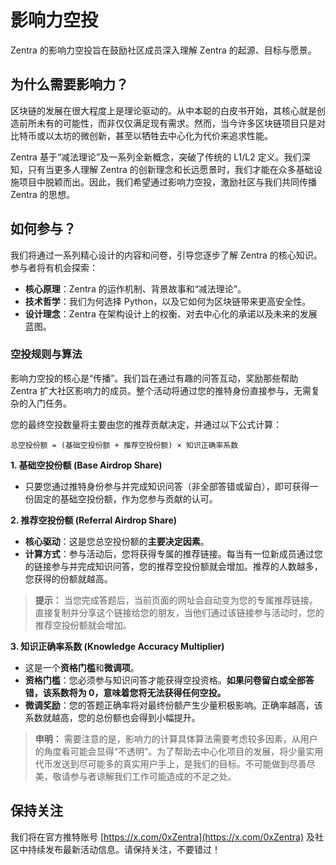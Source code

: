 # 影响力空投

Zentra 的影响力空投旨在鼓励社区成员深入理解 Zentra 的起源、目标与愿景。

## 为什么需要影响力？

区块链的发展在很大程度上是理论驱动的。从中本聪的白皮书开始，其核心就是创造前所未有的可能性，而非仅仅满足现有需求。然而，当今许多区块链项目只是对比特币或以太坊的微创新，甚至以牺牲去中心化为代价来追求性能。

Zentra 基于“减法理论”及一系列全新概念，突破了传统的 L1/L2 定义。我们深知，只有当更多人理解 Zentra 的创新理念和长远愿景时，我们才能在众多基础设施项目中脱颖而出。因此，我们希望通过影响力空投，激励社区与我们共同传播 Zentra 的思想。

## 如何参与？

我们将通过一系列精心设计的内容和问卷，引导您逐步了解 Zentra 的核心知识。参与者将有机会探索：

* **核心原理**：Zentra 的运作机制、背景故事和“减法理论”。
* **技术哲学**：我们为何选择 Python，以及它如何为区块链带来更高安全性。
* **设计理念**：Zentra 在架构设计上的权衡、对去中心化的承诺以及未来的发展蓝图。

### 空投规则与算法

影响力空投的核心是“传播”。我们旨在通过有趣的问答互动，奖励那些帮助 Zentra 扩大社区影响力的成员。整个活动将通过您的推特身份直接参与，无需复杂的入门任务。

您的最终空投数量将主要由您的推荐贡献决定，并通过以下公式计算：

`总空投份额 = (基础空投份额 + 推荐空投份额) × 知识正确率系数`

**1. 基础空投份额 (Base Airdrop Share)**

* 只要您通过推特身份参与并完成知识问答（非全部答错或留白），即可获得一份固定的基础空投份额，作为您参与贡献的认可。

**2. 推荐空投份额 (Referral Airdrop Share)**

* **核心驱动**：这是您总空投份额的**主要决定因素**。
* **计算方式**：参与活动后，您将获得专属的推荐链接。每当有一位新成员通过您的链接参与并完成知识问答，您的推荐空投份额就会增加。推荐的人数越多，您获得的份额就越高。

> **提示：** 当您完成答题后，当前页面的网址会自动变为您的专属推荐链接。直接复制并分享这个链接给您的朋友，当他们通过该链接参与活动时，您的推荐空投份额就会增加。

**3. 知识正确率系数 (Knowledge Accuracy Multiplier)**

* 这是一个**资格门槛**和**微调项**。
* **资格门槛**：您必须参与知识问答才能获得空投资格。**如果问卷留白或全部答错，该系数将为 0，意味着您将无法获得任何空投。**
* **微调奖励**：您的答题正确率将对最终份额产生少量积极影响。正确率越高，该系数就越高，您的总份额也会得到小幅提升。

> **申明：** 需要注意的是，影响力的计算具体算法需要考虑较多因素，从用户的角度看可能会显得“不透明”。为了帮助去中心化项目的发展，将少量实用代币发送到尽可能多的真实用户手上，是我们的目标。不可能做到尽善尽美，敬请参与者谅解我们工作可能造成的不足之处。

## 保持关注

我们将在官方推特账号 [https://x.com/0xZentra](https://x.com/0xZentra) 及社区中持续发布最新活动信息。请保持关注，不要错过！
